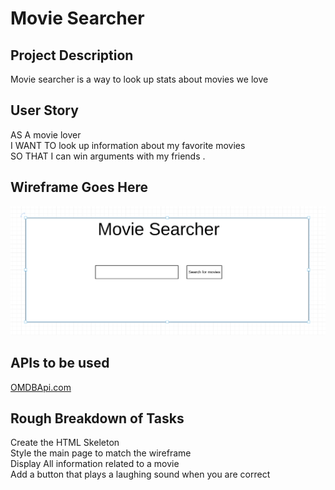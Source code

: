 # Movie Searcher

## Project Description
Movie searcher is a way to look up stats about movies we love
## User Story
AS A movie lover   
I WANT TO look up information about my favorite movies  
SO THAT I can win arguments with my friends . 

## Wireframe Goes Here
![Wireframe](https://raw.githubusercontent.com/Thunderducky/UsingBranches/master/images/wireframe.png)
## APIs to be used
[OMDBApi.com](https:///www.omdbapilcom)
## Rough Breakdown of Tasks
Create the HTML Skeleton  
Style the main page to match the wireframe  
Display All information related to a movie  
Add a button that plays a laughing sound when you are correct  
